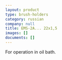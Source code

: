 ```yaml
---
layout: product
type: brush-holders
category: russian
company: null
title: EMS-2A... 22x1,5
images: []
documents: []
---
```

For operation in oil bath.